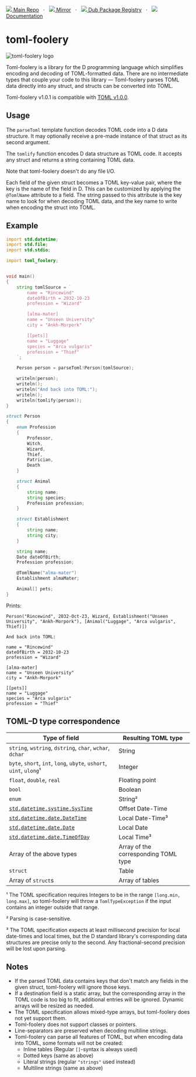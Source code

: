 [![](https://gitlab.com/andrej88/toml-foolery/-/raw/v1.0.1/readme-resources/gitlab-icon-rgb.svg) Main Repo](https://gitlab.com/andrej88/toml-foolery)   ·   [![](https://gitlab.com/andrej88/toml-foolery/-/raw/v1.0.1/readme-resources/github-icon.svg) Mirror](https://github.com/andrejp88/toml-foolery)   ·   [![](https://gitlab.com/andrej88/toml-foolery/-/raw/v1.0.1/readme-resources/dub-logo-small.png) Dub Package Registry](https://code.dlang.org/packages/toml-foolery)   ·   [![](https://gitlab.com/andrej88/toml-foolery/-/raw/v1.0.1/readme-resources/documentation-icon.svg) Documentation](https://toml-foolery.dpldocs.info/)

# toml-foolery

![toml-foolery logo](https://gitlab.com/andrej88/toml-foolery/-/raw/v1.0.1/readme-resources/logo.svg)

Toml-foolery is a library for the D programming language which
simplifies encoding and decoding of TOML-formatted data. There are no
intermediate types that couple your code to this library —
Toml-foolery parses TOML data directly into any struct, and structs
can be converted into TOML.

Toml-foolery v1.0.1 is compatible with [TOML v1.0.0](https://toml.io/en/v1.0.0).

## Usage

The `parseToml` template function decodes TOML code into a D data
structure. It may optionally receive a pre-made instance of that
struct as its second argument.

The `tomlify` function encodes D data structure as TOML code. It
accepts any struct and returns a string containing TOML data.

Note that toml-foolery doesn't do any file I/O.

Each field of the given struct becomes a TOML key-value pair, where
the key is the name of the field in D. This can be customized by
applying the `@TomlName` attribute to a field. The string passed to
this attribute is the key name to look for when decoding TOML data,
and the key name to write when encoding the struct into TOML.


## Example

```d
import std.datetime;
import std.file;
import std.stdio;

import toml_foolery;


void main()
{
    string tomlSource = `
        name = "Rincewind"
        dateOfBirth = 2032-10-23
        profession = "Wizard"

        [alma-mater]
        name = "Unseen University"
        city = "Ankh-Morpork"

        [[pets]]
        name = "Luggage"
        species = "Arca vulgaris"
        profession = "Thief"
    `;

    Person person = parseToml!Person(tomlSource);

    writeln(person);
    writeln();
    writeln("And back into TOML:");
    writeln();
    writeln(tomlify(person));
}

struct Person
{
    enum Profession
    {
        Professor,
        Witch,
        Wizard,
        Thief,
        Patrician,
        Death
    }

    struct Animal
    {
        string name;
        string species;
        Profession profession;
    }

    struct Establishment
    {
        string name;
        string city;
    }

    string name;
    Date dateOfBirth;
    Profession profession;

    @TomlName("alma-mater")
    Establishment almaMater;

    Animal[] pets;
}
```

Prints:

```
Person("Rincewind", 2032-Oct-23, Wizard, Establishment("Unseen University", "Ankh-Morpork"), [Animal("Luggage", "Arca vulgaris", Thief)])

And back into TOML:

name = "Rincewind"
dateOfBirth = 2032-10-23
profession = "Wizard"

[alma-mater]
name = "Unseen University"
city = "Ankh-Morpork"

[[pets]]
name = "Luggage"
species = "Arca vulgaris"
profession = "Thief"

```


## TOML–D type correspondence

| Type of field                                                       | Resulting TOML type                         |
|---------------------------------------------------------------------|---------------------------------------------|
| `string`, `wstring`, `dstring`, `char`, `wchar`, `dchar`            | String                                      |
| `byte`, `short`, `int`, `long`, `ubyte`, `ushort`, `uint`, `ulong`¹ | Integer                                     |
| `float`, `double`, `real`                                           | Floating point                              |
| `bool`                                                              | Boolean                                     |
| `enum`                                                              | String²                                     |
| [`std.datetime.systime.SysTime`](https://dlang.org/library/std/datetime/systime/sys_time.html) | Offset Date-Time |                   
| [`std.datetime.date.DateTime`](https://dlang.org/library/std/datetime/date/date_time.html)     | Local Date-Time³ |
| [`std.datetime.date.Date`](https://dlang.org/library/std/datetime/date/date.html)              | Local Date       |
| [`std.datetime.date.TimeOfDay`](https://dlang.org/library/std/datetime/date/time_of_day.html)  | Local Time³      |
| Array of the above types                                            | Array of the corresponding TOML type        |
| `struct`                                                            | Table                                       |
| Array of `struct`s                                                  | Array of tables                             |

¹ The TOML specification requires Integers to be in the range
`[long.min, long.max]`, so toml-foolery will throw a `TomlTypeException` if the
input contains an integer outside that range.

² Parsing is case-sensitive.

³ The TOML specification expects at least millisecond precision for local
date-times and local times, but the D standard library's corresponding data
structures are precise only to the second. Any fractional-second precision will
be lost upon parsing.


## Notes

- If the parsed TOML data contains keys that don't match any fields in
  the given struct, toml-foolery will ignore those keys.
- If a destination field is a static array, but the corresponding
  array in the TOML code is too big to fit, additional entries will be
  ignored. Dynamic arrays will be resized as needed.
- The TOML specification allows mixed-type arrays, but toml-foolery
  does not yet support them.
- Toml-foolery does not support classes or pointers.
- Line-separators are preserved when decoding multiline strings.
- Toml-foolery can parse all features of TOML, but when encoding data into TOML,
  some formats will not be created:
    - Inline tables (Regular `[]`-syntax is always used)
    - Dotted keys (same as above)
    - Literal strings (regular `"strings"` used instead)
    - Multiline strings (same as above)
